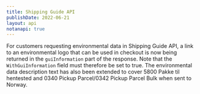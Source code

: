 ```yaml
---
title: Shipping Guide API
publishDate: 2022-06-21
layout: api
notanapi: true
---
```


For customers requesting environmental data in Shipping Guide API, a link to an environmental logo that can be used in checkout is now being returned in the `guiInformation` part of the response. Note that the `WithGuiInformation` field must therefore be set to true. The environmental data description text has also been extended to cover 5800 Pakke til hentested and 0340 Pickup Parcel/0342 Pickup Parcel Bulk when sent to Norway.
